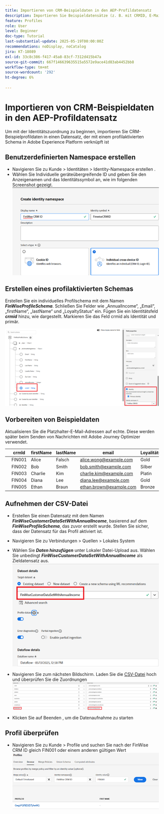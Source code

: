 ```yaml
---
title: Importieren von CRM-Beispieldaten in den AEP-Profildatensatz
description: Importieren Sie Beispieldatensätze (z. B. mit CRMID, E-Mail, Einkommen, Postleitzahl), um zu überprüfen, ob AEP diese Profile anhand freigegebener Kennungen wie ECID korrekt mit anonymen Web-Besuchern verknüpfen kann.
feature: Profiles
role: User
level: Beginner
doc-type: Tutorial
last-substantial-update: 2025-05-19T00:00:00Z
recommendations: noDisplay, noCatalog
jira: KT-18089
exl-id: 33c8c386-f417-45a8-83cf-7312d415b47a
source-git-commit: 667f146639635515a5572e9ace41d83ab4452bb8
workflow-type: tm+mt
source-wordcount: '292'
ht-degree: 6%

---
```


# Importieren von CRM-Beispieldaten in den AEP-Profildatensatz

Um mit der Identitätszuordnung zu beginnen, importieren Sie CRM-Beispielprofildaten in einen Datensatz, der mit einem profilaktivierten Schema in Adobe Experience Platform verknüpft ist

## Benutzerdefinierten Namespace erstellen

* Navigieren Sie zu Kunde > Identitäten > Identity-Namespace erstellen .
* Wählen Sie Individuelle geräteübergreifende ID und geben Sie den Anzeigenamen und das Identitätssymbol an, wie im folgenden Screenshot gezeigt.
  ![custom-namespace](assets/custom-namespace.png)

## Erstellen eines profilaktivierten Schemas

Erstellen Sie ein individuelles Profilschema mit dem Namen **_FinWiseProfileSchema_**. Schließen Sie Felder wie „AnnualIncome“, „Email“, „firstName“, „lastName“ und „LoyaltyStatus“ ein.
Fügen Sie ein Identitätsfeld **_crmid_** hinzu, wie dargestellt. Markieren Sie das Feld crmid als Identität und primär.


![profile-schema](assets/finwise-profile-schema.png)

## Vorbereiten von Beispieldaten

Aktualisieren Sie die Platzhalter-E-Mail-Adressen auf echte. Diese werden später beim Senden von Nachrichten mit Adobe Journey Optimizer verwendet.

|   | crmId | firstName | lastName | email | Loyalitätsstatus | Postleitzahl | Jahreseinkommen |
|---|--------|-----------|----------|-------------------------|---------------|---------|--------------|
|   | FIN001 | Alice | Falsch | alice.wong@example.com | Gold | 92128 | 120000 |
|   | FIN002 | Bob | Smith | bob.smith@example.com | Silber | 92126 | 85000 |
|   | FIN003 | Charlie | Kim | charlie.kim@example.com | Platin | 60614 | 175000 |
|   | FIN004 | Diana | Lee | diana.lee@example.com | Gold | 30303 | 98000 |
|   | FIN005 | Ethan | Braun | ethan.brown@example.com | Bronze | 75201 | 60000 |

## Aufnehmen der CSV-Datei

* Erstellen Sie einen Datensatz mit dem Namen **_FinWiseCustomerDataSetWithAnnualIncome_**, basierend auf dem **_FinWiseProfileSchema_**, das zuvor erstellt wurde. Stellen Sie sicher, dass der Datensatz für das Profil aktiviert ist.

* Navigieren Sie zu Verbindungen > Quellen > Lokales System
* Wählen Sie **_Daten hinzufügen_** unter Lokaler Datei-Upload aus. Wählen Sie unbedingt _**FinWiseCustomerDataSetWithAnnualIncome**_ als Zieldatensatz aus.
  ![ingest-csv](assets/ingest-csv-into-dataset.png)
* Navigieren Sie zum nächsten Bildschirm. Laden Sie die [CSV-Datei](assets/finwise_profiles.csv) hoch und überprüfen Sie die Zuordnungen
  ![Zuordnungen](assets/mappings.png)

* Klicken Sie auf Beenden , um die Datenaufnahme zu starten

## Profil überprüfen

* Navigieren Sie zu Kunde > Profile und suchen Sie nach der FinWise CRM ID gleich FIN001 oder einem anderen gültigen Wert
  ![verify-profile](assets/verify-profiles.png)
